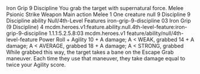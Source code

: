 <ability>
  <name>Iron Grip</name>
  <cost>9 Discipline</cost>
  <flavor>You grab the target with supernatural force.</flavor>
  <keywords>
    <keyword>Melee</keyword>
    <keyword>Psionic</keyword>
    <keyword>Strike</keyword>
    <keyword>Weapon</keyword>
  </keywords>
  <type>Main action</type>
  <distance>Melee 1</distance>
  <target>One creature</target>
  <metadata>
    <class>null</class>
    <cost>9 Discipline</cost>
    <cost_amount>9</cost_amount>
    <cost_resource>Discipline</cost_resource>
    <feature_type>ability</feature_type>
    <file_dpath>Null/4th-Level Features</file_dpath>
    <item_id>iron-grip-9-discipline</item_id>
    <item_index>03</item_index>
    <item_name>Iron Grip (9 Discipline)</item_name>
    <level>4</level>
    <scc>mcdm.heroes.v1:feature.ability.null.4th-level-feature:iron-grip-9-discipline</scc>
    <scdc>1.1.1:5.2.5.8:03</scdc>
    <source>mcdm.heroes.v1</source>
    <type>feature/ability/null/4th-level-feature</type>
  </metadata>
  <effects>
    <effect type="roll">
      <roll>Power Roll + Agility</roll>
      <t1>10 + A damage; A &lt; WEAK, grabbed</t1>
      <t2>14 + A damage; A &lt; AVERAGE, grabbed</t2>
      <t3>18 + A damage; A &lt; STRONG, grabbed</t3>
    </effect>
    <effect type="mundane">While grabbed this way, the target takes a bane on the Escape Grab maneuver. Each time they use that maneuver, they take damage equal to twice your Agility score.</effect>
  </effects>
</ability>

